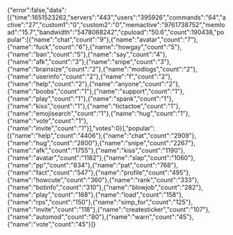 {"error":false,"data":[{"time":1651523262,"servers":"443","users":"395926","commands":"64","active":"27","custom1":"0","custom2":"0","memactive":"9761738752","memload":"15.7","bandwidth":"5478068242","cpuload":"50.6","count":190438,"popular":[{"name":"chat","count":"9"},{"name":"avatar","count":"7"},{"name":"fuck","count":"6"},{"name":"howgay","count":"5"},{"name":"ban","count":"5"},{"name":"say","count":"4"},{"name":"afk","count":"3"},{"name":"snipe","count":"3"},{"name":"brainsize","count":"2"},{"name":"modlogs","count":"2"},{"name":"userinfo","count":"2"},{"name":"f","count":"2"},{"name":"help","count":"2"},{"name":"anyone","count":"2"},{"name":"boobs","count":"1"},{"name":"support","count":"1"},{"name":"play","count":"1"},{"name":"spank","count":"1"},{"name":"kiss","count":"1"},{"name":"tictactoe","count":"1"},{"name":"emojisearch","count":"1"},{"name":"hug","count":"1"},{"name":"vote","count":"1"},{"name":"invite","count":"1"}],"votes":0}],"popular":[{"name":"help","count":"4406"},{"name":"chat","count":"2909"},{"name":"hug","count":"2800"},{"name":"snipe","count":"2267"},{"name":"afk","count":"1755"},{"name":"kiss","count":"1190"},{"name":"avatar","count":"1182"},{"name":"slap","count":"1060"},{"name":"pp","count":"834"},{"name":"pat","count":"768"},{"name":"fact","count":"547"},{"name":"profile","count":"495"},{"name":"howcute","count":"360"},{"name":"rank","count":"333"},{"name":"botinfo","count":"310"},{"name":"blowjob","count":"282"},{"name":"play","count":"168"},{"name":"load","count":"158"},{"name":"rps","count":"150"},{"name":"simp_for","count":"125"},{"name":"invite","count":"118"},{"name":"createsticker","count":"107"},{"name":"automod","count":"80"},{"name":"warn","count":"45"},{"name":"vote","count":"45"}]}
